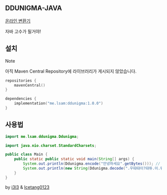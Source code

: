 ## DDUNIGMA-JAVA
[온라인 변환기](https://ddunigma.lsam.me)

자바 고수가 될거야!

## 설치
> [!NOTE]  
> 아직 Maven Central Repository에 라이브러리가 게시되지 않았습니다.

```kts
repositories {
    mavenCentral()
}

dependencies {
    implementation("me.lsam:ddunigma:1.0.0")
}
```

## 사용법

```java
import me.lsam.ddunigma.Ddunigma;

import java.nio.charset.StandardCharsets;

public class Main {
    public static public static void main(String[] args) {
        System.out.println(Ddunigma.encode("안녕하세요".getBytes())); // 인코드
        System.out.println(new String(Ddunigma.decode(".우땨땨이?땨뜌.이.뜌이?이!.우우땨이?우뜌.우땨뜌이이.뜌.우땨땨!이이야"), StandardCharsets.UTF_8)); // 디코드
    }
}
```

by [i3l3](https://github.com/i3l3) & [Icetang0123](https://github.com/gooddltmdqls)

